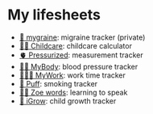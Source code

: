 # My lifesheets

- [🤕 mygraine](mygraine): migraine tracker (private)
- [👶🏼 Childcare](childcare): childcare calculator
- [🫀 Pressurized](pressurized): measurement tracker
- [💪🏼 MyBody](mybody): blood pressure tracker
- [👩🏽‍💻 MyWork](mywork): work time tracker
- [🚬 Puff](puff): smoking tracker
- [👶🏼 Zoe words](zoe-words): learning to speak
- [🐣 iGrow](igrow): child growth tracker